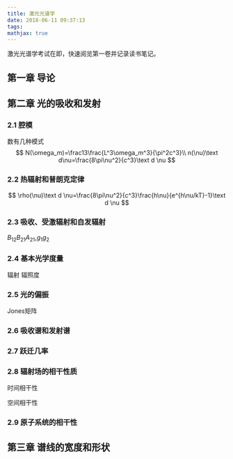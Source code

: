 ```yaml
---
title: 激光光谱学
date: 2018-06-11 09:37:13
tags:
mathjax: true
---
```


激光光谱学考试在即，快速阅览第一卷并记录读书笔记。

<!-- more -->

## 第一章 导论

## 第二章 光的吸收和发射

### 2.1 腔模

数有几种模式
$$
N(\omega_m)=\frac13\frac{L^3\omega_m^3}{\pi^2c^3}\\
n(\nu)\text d\nu=\frac{8\pi\nu^2}{c^3}\text d \nu
$$


### 2.2 热辐射和普朗克定律

$$
\rho(\nu)\text d \nu=\frac{8\pi\nu^2}{c^3}\frac{h\nu}{e^{h\nu/kT}-1}\text d \nu
$$

### 2.3 吸收、受激辐射和自发辐射

$B_{12}B_{21}A_{21}$,$g_1g_2$

### 2.4 基本光学度量

辐射 辐照度

### 2.5 光的偏振

Jones矩阵

### 2.6 吸收谱和发射谱

### 2.7 跃迁几率

### 2.8 辐射场的相干性质

时间相干性

空间相干性

### 2.9 原子系统的相干性

## 第三章 谱线的宽度和形状


